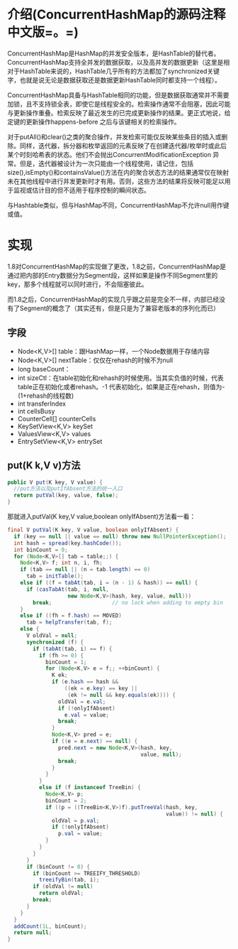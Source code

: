 # 介绍(ConcurrentHashMap的源码注释中文版=。=)

ConcurrentHashMap是HashMap的并发安全版本，是HashTable的替代者。ConcurrentHashMap支持全并发的数据获取，以及高并发的数据更新（这里是相对于HashTable来说的，HashTable几乎所有的方法都加了synchronized关键字，也就是说无论是数据获取还是数据更新HashTable同时都支持一个线程）。

ConcurrentHashMap具备与HashTable相同的功能，但是数据获取通常并不需要加锁，且不支持锁全表，即使它是线程安全的。检索操作通常不会阻塞，因此可能与更新操作重叠。检索反映了最近发生的已完成更新操作的结果。更正式地说，给定键的更新操作happens-before 之后与该键相关的检索操作。

对于putAll()和clear()之类的聚合操作，并发检索可能仅反映某些条目的插入或删除。同样，迭代器，拆分器和枚举返回的元素反映了在创建迭代器/枚举时或此后某个时刻哈希表的状态。他们不会抛出ConcurrentModificationException 异常。但是，迭代器被设计为一次只能由一个线程使用，请记住，包括size(),isEmpty()和containsValue()方法在内的聚合状态方法的结果通常仅在映射未在其他线程中进行并发更新时才有用。否则，这些方法的结果将反映可能足以用于监视或估计目的但不适用于程序控制的瞬间状态。

与Hashtable类似，但与HashMap不同，ConcurrentHashMap不允许null用作键或值。

# 实现

1.8对ConcurrentHashMap的实现做了更改，1.8之前，ConcurrentHashMap是通过把内部的Entry数据分为Segment段，这样如果是操作不同Segment里的key，那多个线程就可以同时进行，不会阻塞彼此。

而1.8之后，ConcurrentHashMap的实现几乎跟之前是完全不一样，内部已经没有了Segment的概念了（其实还有，但是只是为了兼容老版本的序列化而已）

## 字段

* Node<K,V>[] table：跟HashMap一样，一个Node数据用于存储内容
* Node<K,V>[] nextTable：仅仅在rehash的时候不为null
* long baseCount：
* int sizeCtl：在table初始化和rehash的时候使用。当其实负值的时候，代表table正在初始化或者rehash。-1 代表初始化，如果是正在rehash，则值为-(1+rehash的线程数)
* int transferIndex
* int cellsBusy
* CounterCell[] counterCells
* KeySetView<K,V> keySet
* ValuesView<K,V> values
* EntrySetView<K,V> entrySet



## put(K k,V v)方法

```java
public V put(K key, V value) {
  //put方法以及putIfAbsent方法的统一入口
  return putVal(key, value, false);
}
```

那就进入putVal(K key,V value,boolean onlyIfAbsent)方法看一看：

```java
final V putVal(K key, V value, boolean onlyIfAbsent) {
  if (key == null || value == null) throw new NullPointerException();
  int hash = spread(key.hashCode());
  int binCount = 0;
  for (Node<K,V>[] tab = table;;) {
    Node<K,V> f; int n, i, fh;
    if (tab == null || (n = tab.length) == 0)
      tab = initTable();
    else if ((f = tabAt(tab, i = (n - 1) & hash)) == null) {
      if (casTabAt(tab, i, null,
                   new Node<K,V>(hash, key, value, null)))
        break;                   // no lock when adding to empty bin
    }
    else if ((fh = f.hash) == MOVED)
      tab = helpTransfer(tab, f);
    else {
      V oldVal = null;
      synchronized (f) {
        if (tabAt(tab, i) == f) {
          if (fh >= 0) {
            binCount = 1;
            for (Node<K,V> e = f;; ++binCount) {
              K ek;
              if (e.hash == hash &&
                  ((ek = e.key) == key ||
                   (ek != null && key.equals(ek)))) {
                oldVal = e.val;
                if (!onlyIfAbsent)
                  e.val = value;
                break;
              }
              Node<K,V> pred = e;
              if ((e = e.next) == null) {
                pred.next = new Node<K,V>(hash, key,
                                          value, null);
                break;
              }
            }
          }
          else if (f instanceof TreeBin) {
            Node<K,V> p;
            binCount = 2;
            if ((p = ((TreeBin<K,V>)f).putTreeVal(hash, key,
                                                  value)) != null) {
              oldVal = p.val;
              if (!onlyIfAbsent)
                p.val = value;
            }
          }
        }
      }
      if (binCount != 0) {
        if (binCount >= TREEIFY_THRESHOLD)
          treeifyBin(tab, i);
        if (oldVal != null)
          return oldVal;
        break;
      }
    }
  }
  addCount(1L, binCount);
  return null;
}
```

